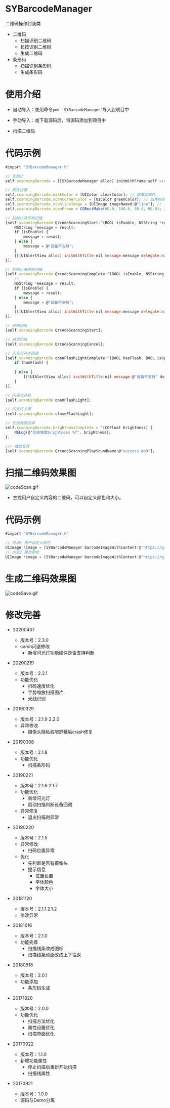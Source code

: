 # SYBarcodeManager
二维码操作封装类
* 二维码
  * 扫描识别二维码
  * 长按识别二维码
  * 生成二维码
* 条形码
  * 扫描识别条形码
  * 生成条形码


# 使用介绍
* 自动导入：使用命令`pod 'SYBarcodeManager'`导入到项目中
* 手动导入：或下载源码后，将源码添加到项目中


* 扫描二维码
# 代码示例
~~~ javascript
#import "SYBarcodeManager.h"
~~~

~~~ javascript
// 实例化
self.scanningBarcode = [[SYBarcodeManager alloc] initWithFrame:self.view.bounds view:self.view];
~~~ 

~~~ javascript
// 属性设置
self.scanningBarcode.maskColor = [UIColor clearColor]; // 遮罩层颜色
self.scanningBarcode.scanCornerColor = [UIColor greenColor]; // 四角标颜色
self.scanningBarcode.scanlineImage = [UIImage imageNamed:@"line"]; // 扫描线图标
self.scanningBarcode.scanFrame = CGRectMake(60.0, 100.0, 80.0, 80.0); // 扫描识别区域
~~~ 

~~~ javascript
// 初始化及开始扫描
[self.scanningBarcode QrcodeScanningStart:^(BOOL isEnable, NSString *result) {
    NSString *message = result;
    if (isEnable) {
        message = result;
    } else {
        message = @"设备不支持";
    }
    [[[UIAlertView alloc] initWithTitle:nil message:message delegate:nil cancelButtonTitle:nil otherButtonTitles:@"知道了", nil] show];
}];
~~~ 

~~~ javascript
// 初始化未开始扫描
[self.scanningBarcode QrcodeScanningComplete:^(BOOL isEnable, NSString *result) {
    //
    NSString *message = result;
    if (isEnable) {
        message = result;
    } else {
        message = @"设备不支持";
    }
    [[[UIAlertView alloc] initWithTitle:nil message:message delegate:nil cancelButtonTitle:nil otherButtonTitles:@"知道了", nil] show];
}];
~~~

~~~ javascript
// 开始扫描
[self.scanningBarcode QrcodeScanningStart];
~~~ 

~~~ javascript
// 结束扫描
[self.scanningBarcode QrcodeScanningCancel];
~~~

~~~ javascript
// 闪光灯开关回调
[self.scanningBarcode openFlashLightComplete:^(BOOL hasFlash, BOOL isOpen) {
    if (hasFlash) {
        
    } else {
        [[[UIAlertView alloc] initWithTitle:nil message:@"设备不支持" delegate:nil cancelButtonTitle:nil otherButtonTitles:@"知道了", nil] show];
    }
}];
~~~

~~~ javascript
// 闪光灯开启
[self.scanningBarcode openFlashLight];
~~~ 

~~~ javascript
// 闪光灯关闭
[self.scanningBarcode closeFlashLight];
~~~ 

~~~ javascript
// 光线强弱回调
self.scanningBarcode.brightnessComplete = ^(CGFloat brightness) {
    NSLog(@"光线强度brightness %f", brightness);
};
~~~ 

~~~ javascript
/// 播放音效
[self.scanningBarcode QrcodeScanningPlaySoundName:@"success.mp3"];
~~~ 

# 扫描二维码效果图

![codeScan.gif](./images/codeScan.gif) 


* 生成用户自定义内容的二维码，可以自定义颜色和大小。

# 代码示例
~~~ javascript
#import "SYBarcodeManager.h"
~~~

~~~ javascript
// 方法1 用户自定义颜色
UIImage *image = [SYBarcodeManager barcodeImageWithContent:@"https://github.com/potato512/BarcodeManager" size:200.0 colorRed:10.0 colorGreen:100.0 colorBlue:50.0];
// 方法2 黑色颜色
UIImage *image = [SYBarcodeManager barcodeImageWithContent:@"https://github.com/potato512/BarcodeManager" size:200.0];
~~~

# 生成二维码效果图

![codeSave.gif](./images/codeSave.gif) 


# 修改完善
* 20200407
  * 版本号：2.3.0
  * carsh闪退修改
    * 新增闪光灯功能硬件是否支持判断
    
* 20200219
  * 版本号：2.2.1
  * 功能优化
    * 扫码速度优化
    * 手势缩放扫描图片
    * 光线识别

* 20190329
  * 版本号：2.1.9 2.2.0
  * 异常修改
    * 摄像头隐私权限屏蔽后crash修复

* 20190308
  * 版本号：2.1.8
  * 功能优化
    * 扫描条形码

* 20190221
  * 版本号：2.1.6 2.1.7
  * 功能优化
    * 新增闪光灯
    * 启动扫描判断设备回调
  * 异常修复
    * 退出扫描时异常
    
* 20190220
  * 版本号：2.1.5
  * 异常修改
    * 扫码位置异常
  * 优化
    * 先判断是否有摄像头
    * 提示信息
      * 位置设置
      * 字体颜色
      * 字体大小

* 20181120
  * 版本号：2.1.1 2.1.2
  * 修改异常

* 20181016
  * 版本号：2.1.0
  * 功能完善
    * 扫描线条改成图标
    * 扫描线条动画改成上下往返
    
* 20180918
  * 版本号：2.0.1
  * 功能添加
    * 条形码生成
    
* 20171020
  * 版本号：2.0.0
  * 功能优化
    * 扫描方法优化
    * 属性设置优化
    * 扫描界面优化

* 20170922
  * 版本号：1.1.0
  * 新增功能属性
    * 停止扫描后重新开始扫描
    * 扫描线属性

* 20170921
  * 版本号：1.0.0
  * 源码与Demo分离



